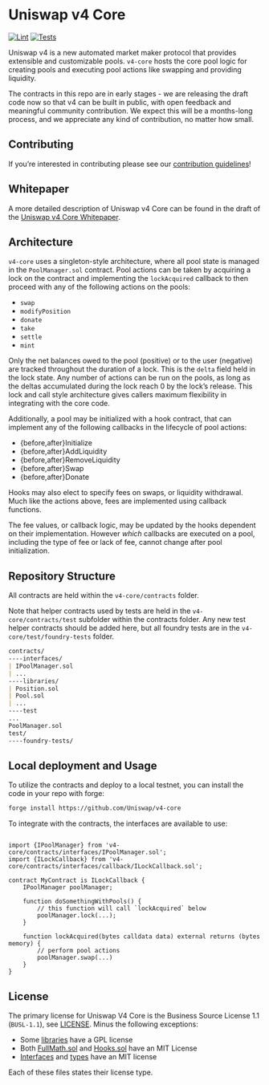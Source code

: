 # Uniswap v4 Core

[![Lint](https://github.com/Uniswap/v4-core/actions/workflows/lint.yml/badge.svg)](https://github.com/Uniswap/v4-core/actions/workflows/lint.yml)
[![Tests](https://github.com/Uniswap/v4-core/actions/workflows/tests.yml/badge.svg)](https://github.com/Uniswap/v4-core/actions/workflows/tests.yml)

Uniswap v4 is a new automated market maker protocol that provides extensible and customizable pools. `v4-core` hosts the core pool logic for creating pools and executing pool actions like swapping and providing liquidity.

The contracts in this repo are in early stages - we are releasing the draft code now so that v4 can be built in public, with open feedback and meaningful community contribution. We expect this will be a months-long process, and we appreciate any kind of contribution, no matter how small.

## Contributing

If you’re interested in contributing please see our [contribution guidelines](./CONTRIBUTING.md)!

## Whitepaper

A more detailed description of Uniswap v4 Core can be found in the draft of the [Uniswap v4 Core Whitepaper](./docs/whitepaper-v4.pdf).

## Architecture

`v4-core` uses a singleton-style architecture, where all pool state is managed in the `PoolManager.sol` contract. Pool actions can be taken by acquiring a lock on the contract and implementing the `lockAcquired` callback to then proceed with any of the following actions on the pools:

- `swap`
- `modifyPosition`
- `donate`
- `take`
- `settle`
- `mint`

Only the net balances owed to the pool (positive) or to the user (negative) are tracked throughout the duration of a lock. This is the `delta` field held in the lock state. Any number of actions can be run on the pools, as long as the deltas accumulated during the lock reach 0 by the lock’s release. This lock and call style architecture gives callers maximum flexibility in integrating with the core code.

Additionally, a pool may be initialized with a hook contract, that can implement any of the following callbacks in the lifecycle of pool actions:

- {before,after}Initialize
- {before,after}AddLiquidity
- {before,after}RemoveLiquidity
- {before,after}Swap
- {before,after}Donate

Hooks may also elect to specify fees on swaps, or liquidity withdrawal. Much like the actions above, fees are implemented using callback functions.

The fee values, or callback logic, may be updated by the hooks dependent on their implementation. However _which_ callbacks are executed on a pool, including the type of fee or lack of fee, cannot change after pool initialization.

## Repository Structure

All contracts are held within the `v4-core/contracts` folder.

Note that helper contracts used by tests are held in the `v4-core/contracts/test` subfolder within the contracts folder. Any new test helper contracts should be added here, but all foundry tests are in the `v4-core/test/foundry-tests` folder.

```markdown
contracts/
----interfaces/
| IPoolManager.sol
| ...
----libraries/
| Position.sol
| Pool.sol
| ...
----test
...
PoolManager.sol
test/
----foundry-tests/
```

## Local deployment and Usage

To utilize the contracts and deploy to a local testnet, you can install the code in your repo with forge:

```markdown
forge install https://github.com/Uniswap/v4-core
```

To integrate with the contracts, the interfaces are available to use:

```solidity

import {IPoolManager} from 'v4-core/contracts/interfaces/IPoolManager.sol';
import {ILockCallback} from 'v4-core/contracts/interfaces/callback/ILockCallback.sol';

contract MyContract is ILockCallback {
    IPoolManager poolManager;

    function doSomethingWithPools() {
        // this function will call `lockAcquired` below
        poolManager.lock(...);
    }

    function lockAcquired(bytes calldata data) external returns (bytes memory) {
        // perform pool actions
        poolManager.swap(...)
    }
}

```

## License

The primary license for Uniswap V4 Core is the Business Source License 1.1 (`BUSL-1.1`), see [LICENSE](https://github.com/Uniswap/v4-core/blob/main/LICENSE). Minus the following exceptions:

- Some [libraries](./contracts/libraries) have a GPL license
- Both [FullMath.sol](./contracts/libraries/FullMath.sol) and [Hooks.sol](./contracts/libraries/Hooks.sol) have an MIT License
- [Interfaces](./contracts/interfaces) and [types](./contracts/types/) have an MIT license

Each of these files states their license type.
